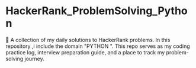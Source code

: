 # HackerRank_ProblemSolving_Python
🚀 A collection of my daily solutions to HackerRank problems. In this repository ,i include the domain "PYTHON ". This repo serves as my coding practice log, interview preparation guide, and a place to track my problem-solving journey.

